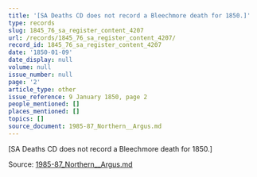 ```yaml
---
title: '[SA Deaths CD does not record a Bleechmore death for 1850.]'
type: records
slug: 1845_76_sa_register_content_4207
url: /records/1845_76_sa_register_content_4207/
record_id: 1845_76_sa_register_content_4207
date: '1850-01-09'
date_display: null
volume: null
issue_number: null
page: '2'
article_type: other
issue_reference: 9 January 1850, page 2
people_mentioned: []
places_mentioned: []
topics: []
source_document: 1985-87_Northern__Argus.md
---
```


[SA Deaths CD does not record a Bleechmore death for 1850.]

Source: [1985-87_Northern__Argus.md](/downloads/markdown/1985-87_Northern__Argus.md)
